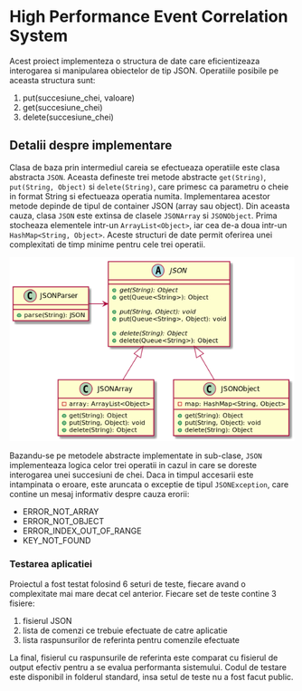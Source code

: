 # High Performance Event Correlation System

Acest proiect implementeza o structura de date care eficientizeaza interogarea si manipularea obiectelor de tip JSON.
Operatiile posibile pe aceasta structura sunt:
1. put(succesiune_chei, valoare)
2. get(succesiune_chei)
3. delete(succesiune_chei)

## Detalii despre implementare

Clasa de baza prin intermediul careia se efectueaza operatiile este clasa abstracta `JSON`. Aceasta defineste trei metode
abstracte `get(String)`, `put(String, Object)` si `delete(String)`, care primesc ca parametru o cheie in format String
si efectueaza operatia numita. Implementarea acestor metode depinde de tipul de container JSON (array sau object). Din 
aceasta cauza, clasa `JSON` este extinsa de clasele `JSONArray` si `JSONObject`. Prima stocheaza elementele intr-un 
`ArrayList<Object>`, iar cea de-a doua intr-un `HashMap<String, Object>`. Aceste structuri de date permit oferirea 
unei complexitati de timp minime pentru cele trei operatii.

![Json](images/uml.png)

Bazandu-se pe metodele abstracte implementate in sub-clase, `JSON` implementeaza logica celor trei operatii in cazul in
care se doreste interogarea unei succesiuni de chei. Daca in timpul accesarii este intampinata o eroare,
este aruncata o exceptie de tipul `JSONException`, care contine un mesaj informativ despre cauza erorii:
* ERROR_NOT_ARRAY
* ERROR_NOT_OBJECT
* ERROR_INDEX_OUT_OF_RANGE
* KEY_NOT_FOUND

### Testarea aplicatiei

Proiectul a fost testat folosind 6 seturi de teste, fiecare avand o complexitate mai mare decat cel anterior. Fiecare set
de teste contine 3 fisiere:
1. fisierul JSON
2. lista de comenzi ce trebuie efectuate de catre aplicatie
3. lista raspunsurilor de referinta pentru comenzile efectuate

La final, fisierul cu raspunsurile de referinta este comparat cu fisierul de output efectiv pentru a se evalua performanta
sistemului. Codul de testare este disponibil in folderul standard, insa setul de teste nu a fost facut public.